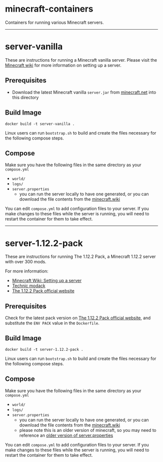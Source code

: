 # minecraft-containers
Containers for running various Minecraft servers.

---

# server-vanilla

These are instructions for running a Minecraft vanilla server. Please visit the [Minecraft wiki](https://minecraft.wiki/w/Tutorials/Setting_up_a_server) for more information on setting up a server.

## Prerequisites

- Download the latest Minecraft vanilla `server.jar` from [minecraft.net](https://www.minecraft.net/en-us/download/server) into this directory

## Build Image

`docker build -t server-vanilla .`

Linux users can run `bootstrap.sh` to build and create the files necessary for the following compose steps.

## Compose

Make sure you have the following files in the same directory as your `compose.yml`
- `world/`
- `logs/`
- `server.properties`
  - you can run the server locally to have one generated, or you can download the file contents from the [minecraft.wiki](https://minecraft.wiki/w/Server.properties)

You can edit `compose.yml` to add configuration files to your server. If you make changes to these files while the server is running, you will need to restart the container for them to take effect.

---

# server-1.12.2-pack

These are instructions for running The 1.12.2 Pack, a Minecraft 1.12.2 server with over 300 mods.

For more information:

- [Minecraft Wiki: Setting up a server](https://minecraft.wiki/w/Tutorials/Setting_up_a_server)
- [Technic modack](https://www.technicpack.net/modpack/the-1122-pack.1406454)
- [The 1.12.2 Pack official website](https://the-1122-pack.com/)

## Prerequisites

Check for the latest pack version on [The 1.12.2 Pack official website](https://the-1122-pack.com/), and substitute the `ENV PACK` value in the `Dockerfile`.

## Build Image

`docker build -t server-1.12.2-pack .`

Linux users can run `bootstrap.sh` to build and create the files necessary for the following compose steps.

## Compose

Make sure you have the following files in the same directory as your `compose.yml`
- `world/`
- `logs/`
- `server.properties`
  - you can run the server locally to have one generated, or you can download the file contents from the [minecraft.wiki](https://minecraft.wiki/w/Server.properties)
  - please note this is an older version of minecraft, so you may need to reference an [older version of server.properties](https://minecraft.wiki/w/Server.properties?oldid=1141217)

You can edit `compose.yml` to add configuration files to your server. If you make changes to these files while the server is running, you will need to restart the container for them to take effect.

&nbsp;
